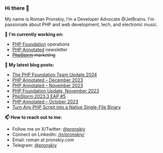 ### Hi there 👋

My name is Roman Pronskiy, I’m a Developer Advocate @JetBrains. I'm passionate about PHP and web development, tech, and electronic music.

**👷 I'm currently working on:**
- [PHP Foundation](http://thephp.foundation/) operations
- [PHP Annotated](https://info.jetbrains.com/PHP-Annotated-Subscription.html) newsletter
- ~~[PhpStorm](https://jetbrains.com/phpstorm/) marketing~~

**📜 My latest blog posts:**
<!-- BLOG-POST-LIST:START -->
- [The PHP Foundation
Team Update 2024](https://thephp.foundation/blog/2024/01/03/the-php-foundation-team-update-2024/)
- [PHP Annotated – December 2023](https://blog.jetbrains.com/phpstorm/2023/12/php-annotated-december-2023/)
- [PHP Annotated – November 2023](https://blog.jetbrains.com/phpstorm/2023/12/php-annotated-november-2023/)
- [PHP Foundation Update, November 2023](https://thephp.foundation/blog/2023/11/27/php-foundation-update-november-2023/)
- [PhpStorm 2023.3 EAP #5](https://blog.jetbrains.com/phpstorm/2023/10/phpstorm-2023-3-eap-5/)
- [PHP Annotated – October 2023](https://blog.jetbrains.com/phpstorm/2023/10/php-annotated-october-2023/)
- [Turn Any PHP Script into a Native Single-File Binary](https://pronskiy.com/blog/php-script-as-binary/)
<!-- BLOG-POST-LIST:END -->

**📫 How to reach out to me:**
- Follow me on X/Twitter: [@pronskiy](https://twitter.com/pronskiy)
- Connect on LinkedIn: [/in/pronskiy/](https://www.linkedin.com/in/pronskiy/)
- Email: roman at pronskiy.com
- Telegram: [@pronskiy](https://t.me/pronskiy)

<!--
- 💬 Ask me about [PhpStorm](https://www.jetbrains.com/phpstorm/) and PHP.

Here are some ideas to get you started:

- 🔭 I’m currently working on ...
- 🌱 I’m currently learning ...
- 👯 I’m looking to collaborate on ...
- 🤔 I’m looking for help with ...
- 💬 Ask me about ...
- 📫 How to reach me: ...
- 😄 Pronouns: ...
- ⚡ Fun fact: ...
-->
